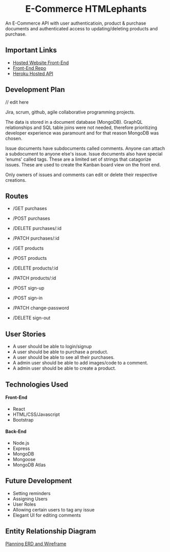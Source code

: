 <h1 style="text-align: center;">E-Commerce HTMLephants</h1>

An E-Commerce API with user authenticatioin, product & purchase documents and authenticated access to updating/deleting products and purchase.

## Important Links

- [Hosted Website Front-End](https://sei-htmlephants.github.io/react-ecommerce-client)
- [Front-End Repo](https://github.com/sei-htmlephants/react-ecommerce-client)
- [Heroku Hosted API](https://thawing-beach-03969.herokuapp.com/)

## Development Plan

// edit here 

Jira, scrum, github, agile
collaborative programming projects. 

The data is stored in a document database (MongoDB). GraphQL relationships and SQL table joins were not needed, therefore prioritizing developer experience was paramount and for that reason MongoDB was chosen. 

Issue documents have subdocuments called comments. Anyone can attach a subdocument to anyone else's issue. Issue documents also have special 'enums' called tags. These are a limited set of strings that catagorize issues. These are used to create the Kanban board view on the front end. 

Only owners of issues and comments can edit or delete their respective creations. 

## Routes

- /GET purchases
- /POST purchases
- /DELETE purchases/:id
- /PATCH purchases/:id

- /GET products 
- /POST products
- /DELETE products/:id
- /PATCH products/:id

- /POST sign-up
- /POST sign-in
- /PATCH change-password
- /DELETE sign-out

## User Stories

- A user should be able to login/signup
- A user should be able to purchase a product. 
- A user should be able to see all their purchases. 
- A admin user should be able to add images/code to a comment.
- A admin user should be able to create a product.  

## Technologies Used

#### Front-End

- React
- HTML/CSS/Javascript
- Bootstrap

#### Back-End

- Node.js
- Express
- MongoDB
- Mongoose
- MongoDB Atlas

## Future Development

- Setting reminders
- Assigning Users
- User Roles
- Allowing certain users to tag any issue
- Elegant UI for editing comments

## Entity Relationship Diagram

[Planning ERD and Wireframe](https://imgur.com/a/sqmwFmF)
